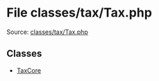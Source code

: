 File classes/tax/Tax.php
=========

Source: [classes/tax/Tax.php](https://github.com/PrestaShop/PrestaShop/blob/1.5.0.9/classes/tax/Tax.php)


Classes
-------

* [TaxCore](class.TaxCore.md)

